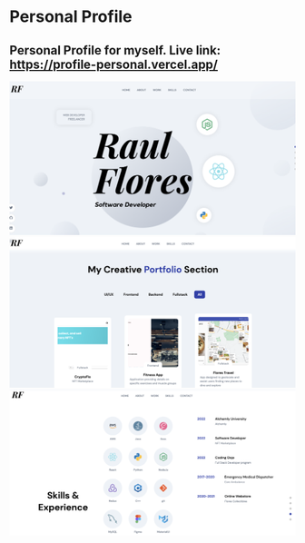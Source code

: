 # Personal Profile

## Personal Profile for myself. Live link: https://profile-personal.vercel.app/

![](src/assets/Screen%20Shot%202022-12-20%20at%206.14.32%20PM.png)
![](src/assets/Screen%20Shot%202022-12-20%20at%209.34.28%20PM.png)
![](src/assets/Screen%20Shot%202022-12-20%20at%209.34.38%20PM.png)